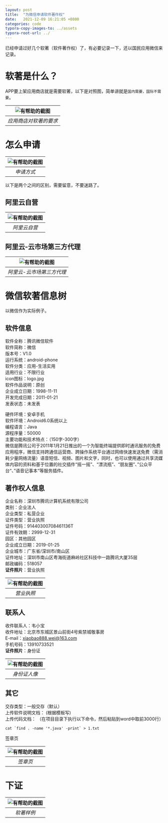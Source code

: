 ```yaml
---
layout: post
title:  "为微信申请软件著作权"
date:   2021-12-09 16:21:05 +0800
categories: code
typora-copy-images-to: ../assets
typora-root-url: ../
---
```


已经申请过好几个软著（软件著作权）了，有必要记录一下，还以国民应用微信来记录。

# 软著是什么？
APP要上架应用商店就是需要软著，以下是对照图，简单讲就是`国内需要，国际不需要`。

| ![有帮助的截图](/assets/WX20211209-195818.png) |
| :----------------------------------------: |
|          *应用商店对软著的要求*          |

# 怎么申请

| ![有帮助的截图](/assets/WX20211209-210407.png) |
| :----------------------------------------: |
|          *申请方式*          |

以下是两个之间的区别，需要留意，不要迷路了。

## 阿里云自营

| ![有帮助的截图](/assets/1639055223441.jpg) |
| :----------------------------------------: |
|          *阿里云自营*          |

## 阿里云-云市场第三方代理

| ![有帮助的截图](/assets/WX20211209-210848.png) |
| :----------------------------------------: |
|          *阿里云-云市场第三方代理*          |


# 微信软著信息树
以微信作为实际例子。
## 软件信息
软件全称：腾讯微信软件  
软件简称：微信  
版本号：V1.0  
运行系统：android-phone  
软件分类：应用-生活实用  
适用行业：不限行业  
icon图标：logo.jpg  
软件作品说明：原创  
企业成立日期：1998-11-11  
开发完成日期：2011-01-21  
发表状态：未发表  

硬件环境：安卓手机  
软件环境：Android6.0系统以上  
编程语言：Java  
源程序量：50000  
主要功能和技术特点：（150字-300字）  
微信是腾讯公司于2011年1月21日推出的一个为智能终端提供即时通讯服务的免费应用程序，微信支持跨通信运营商、跨操作系统平台通过网络快速发送免费（需消耗少量网络流量）语音短信、视频、图片和文字，同时，也可以使用通过共享流媒体内容的资料和基于位置的社交插件“摇一摇”、“漂流瓶”、“朋友圈”、”公众平台“、”语音记事本“等服务插件。  

## 著作权人信息
企业名称：深圳市腾讯计算机系统有限公司  
类别：企业法人  
企业类型：私营企业  
证件类型：营业执照  
证件号码：91440300708461136T  
证件有效期：2999-12-31  
园区：其他园区  
企业成立日期：2019-01-25  
企业城市：广东省/深圳市/南山区  
证件地址：深圳市南山区粤海街道麻岭社区科技中一路腾讯大厦35层  
邮政编码：518057  
**证件照片**：营业执照  

| ![有帮助的截图](/assets/营业执照_空.jpg) |
| :----------------------------------------: |
|          *营业执照*          |

## 联系人
收件联系人：韦小宝  
收件地址：北京市东城区景山前街4号紫禁城敬事房  
E-mail：xiaobao888.wei@163.com  
手机号码：13910733521  
**证件照片**：身份证  

| ![有帮助的截图](/assets/韦小宝身份证人像.jpg) |
| :----------------------------------------: |
|          *身份证人像*          |

## 其它
交存类型：一般交存（默认）  
上传软件说明文档： (根据模板写)  
上传代码文档： （在项目目录下执行以下命令，然后粘贴到word中取前3000行）  

````shell
cat `find . -name '*.java' -print` > 1.txt
````

签章页

| ![有帮助的截图](/assets/WX20211209-204844.png) |
| :----------------------------------------: |
|          *签章页*          |

# 下证

| ![有帮助的截图](/assets/软著样例.jpg) |
| :----------------------------------------: |
|          *软著样例*          |
